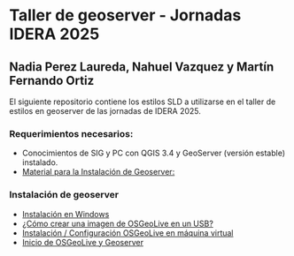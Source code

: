 # Taller de geoserver - Jornadas IDERA 2025
## Nadia Perez Laureda, Nahuel Vazquez y Martín Fernando Ortiz

El siguiente repositorio contiene los estilos SLD a utilizarse en el taller de estilos en geoserver de las jornadas de IDERA 2025.



### Requerimientos necesarios:
* Conocimientos de SIG y PC con QGIS 3.4 y GeoServer (versión estable) instalado.
* [Material para la Instalación de Geoserver:](https://drive.google.com/file/d/1QW9CTQxk8G6dQ9Prgpin1WJLFERUnjrj/view?usp=sharing)


### Instalación de geoserver
* [Instalación en Windows](https://www.youtube.com/watch?v=FFDnaOKPniM)
* [¿Cómo crear una imagen de OSGeoLive en un USB?](https://youtu.be/XPHvz84tao4)
* [Instalación / Configuración OSGeoLive en máquina virtual](https://www.youtube.com/watch?v=1LFuuLXX0Jk)
* [Inicio de OSGeoLive y Geoserver](https://youtu.be/WKR0BBTQrf8)







